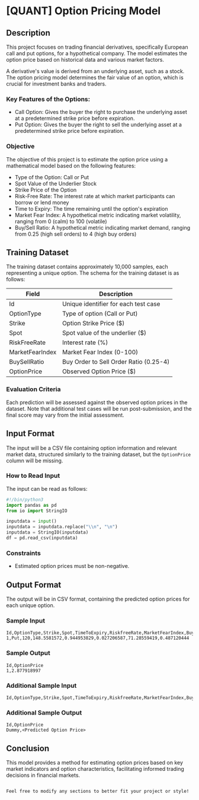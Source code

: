 
# [QUANT] Option Pricing Model

## Description

This project focuses on trading financial derivatives, specifically European call and put options, for a hypothetical company. The model estimates the option price based on historical data and various market factors. 

A derivative's value is derived from an underlying asset, such as a stock. The option pricing model determines the fair value of an option, which is crucial for investment banks and traders.

### Key Features of the Options:

- Call Option: Gives the buyer the right to purchase the underlying asset at a predetermined strike price before expiration.
- Put Option: Gives the buyer the right to sell the underlying asset at a predetermined strike price before expiration.

### Objective

The objective of this project is to estimate the option price using a mathematical model based on the following features:

- Type of the Option: Call or Put
- Spot Value of the Underlier Stock
- Strike Price of the Option
- Risk-Free Rate: The interest rate at which market participants can borrow or lend money
- Time to Expiry: The time remaining until the option's expiration
- Market Fear Index: A hypothetical metric indicating market volatility, ranging from 0 (calm) to 100 (volatile)
- Buy/Sell Ratio: A hypothetical metric indicating market demand, ranging from 0.25 (high sell orders) to 4 (high buy orders)

## Training Dataset

The training dataset contains approximately 10,000 samples, each representing a unique option. The schema for the training dataset is as follows:

| Field               | Description                                                  |
|---------------------|--------------------------------------------------------------|
| Id                  | Unique identifier for each test case                        |
| OptionType          | Type of option (Call or Put)                                |
| Strike              | Option Strike Price ($)                                     |
| Spot                | Spot value of the underlier ($)                             |
| RiskFreeRate        | Interest rate (%)                                           |
| MarketFearIndex     | Market Fear Index (0-100)                                  |
| BuySellRatio        | Buy Order to Sell Order Ratio (0.25-4)                     |
| OptionPrice         | Observed Option Price ($)                                   |

### Evaluation Criteria

Each prediction will be assessed against the observed option prices in the dataset. Note that additional test cases will be run post-submission, and the final score may vary from the initial assessment.

## Input Format

The input will be a CSV file containing option information and relevant market data, structured similarly to the training dataset, but the `OptionPrice` column will be missing.

### How to Read Input

The input can be read as follows:

```python
#!/bin/python3
import pandas as pd
from io import StringIO

inputdata = input()
inputdata = inputdata.replace("\\n", "\n")
inputdata = StringIO(inputdata)
df = pd.read_csv(inputdata)
```

### Constraints

- Estimated option prices must be non-negative.

## Output Format

The output will be in CSV format, containing the predicted option prices for each unique option.

### Sample Input

```
Id,OptionType,Strike,Spot,TimeToExpiry,RiskfreeRate,MarketFearIndex,BuySellRatio
1,Put,120,148.5581572,0.944953829,0.027206587,71.28559419,0.487120444
```

### Sample Output

```
Id,OptionPrice
1,2.877918997
```

### Additional Sample Input

```
Id,OptionType,Strike,Spot,TimeToExpiry,RiskfreeRate,MarketFearIndex,BuySellRatio\nDummy,Call,60,148.1797401,1.243255425,3.1980597,6.436489684,1.068700429
```

### Additional Sample Output

```
Id,OptionPrice
Dummy,<Predicted Option Price>
```

## Conclusion

This model provides a method for estimating option prices based on key market indicators and option characteristics, facilitating informed trading decisions in financial markets.
```

Feel free to modify any sections to better fit your project or style!
